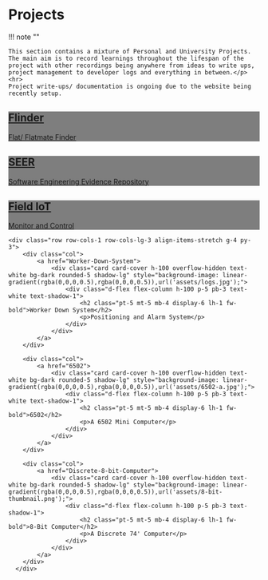 # Projects

!!! note ""

    This section contains a mixture of Personal and University Projects. The main aim is to record learnings throughout the lifespan of the project with other recordings being anywhere from ideas to write ups, project management to developer logs and everything in between.</p>
    <hr>
    Project write-ups/ documentation is ongoing due to the website being recently setup.

<div class="container px-4 py-2" id="custom-cards">
    <div class="row row-cols-1 row-cols-lg-3 align-items-stretch g-4 py-3">
        <div class="col">
            <a href="Flinder">
                <div class="card card-cover h-100 overflow-hidden text-white bg-dark rounded-5 shadow-lg" style="background-image: linear-gradient(rgba(0,0,0,0.5),rgba(0,0,0,0.5)),url('assets/house.jpg');">
                    <div class="d-flex flex-column h-100 p-5 pb-3 text-white text-shadow-1">
                        <h2 class="pt-5 mt-5 mb-4 display-6 lh-1 fw-bold">Flinder</h2>
                        <p>Flat/ Flatmate Finder</p>
                    </div>
                </div>
            </a>
        </div>
        <div class="col">
            <a href="SEER">
                <div class="card card-cover h-100 overflow-hidden text-white bg-dark rounded-5 shadow-lg" style="background-image: linear-gradient(rgba(0,0,0,0.5),rgba(0,0,0,0.5)),url('assets/books.jpg');">
                <div class="d-flex flex-column h-100 p-5 pb-3 text-white text-shadow-1">
                    <h2 class="pt-5 mt-5 mb-4 display-6 lh-1 fw-bold">SEER</h2>
                    <p>Software Engineering Evidence Repository</p>
                    </div>
                </div>
            </a>
        </div>
        <div class="col">
            <a href="Water-Tank">    
            <div class="card card-cover h-100 overflow-hidden text-white bg-dark rounded-5 shadow-lg" style="background-image: linear-gradient(rgba(0,0,0,0.5),rgba(0,0,0,0.5)),url('assets/field.jpg');">
                <div class="d-flex flex-column h-100 p-5 pb-3 text-shadow-1">
                    <h2 class="pt-5 mt-5 mb-4 display-6 lh-1 fw-bold">Field IoT</h2>
                    <p>Monitor and Control</p>
                    </div>
                </div>
            </a>
        </div>
    </div>

    <div class="row row-cols-1 row-cols-lg-3 align-items-stretch g-4 py-3">
        <div class="col">
            <a href="Worker-Down-System">
                <div class="card card-cover h-100 overflow-hidden text-white bg-dark rounded-5 shadow-lg" style="background-image: linear-gradient(rgba(0,0,0,0.5),rgba(0,0,0,0.5)),url('assets/logs.jpg');">
                    <div class="d-flex flex-column h-100 p-5 pb-3 text-white text-shadow-1">
                        <h2 class="pt-5 mt-5 mb-4 display-6 lh-1 fw-bold">Worker Down System</h2>
                        <p>Positioning and Alarm System</p>
                    </div>
                </div>
            </a>
        </div>
  
        <div class="col">
            <a href="6502">
                <div class="card card-cover h-100 overflow-hidden text-white bg-dark rounded-5 shadow-lg" style="background-image: linear-gradient(rgba(0,0,0,0.5),rgba(0,0,0,0.5)),url('assets/6502-a.jpg');">
                    <div class="d-flex flex-column h-100 p-5 pb-3 text-white text-shadow-1">
                        <h2 class="pt-5 mt-5 mb-4 display-6 lh-1 fw-bold">6502</h2>
                        <p>A 6502 Mini Computer</p>
                    </div>
                </div>
            </a>
        </div>
  
        <div class="col">
            <a href="Discrete-8-bit-Computer">
                <div class="card card-cover h-100 overflow-hidden text-white bg-dark rounded-5 shadow-lg" style="background-image: linear-gradient(rgba(0,0,0,0.5),rgba(0,0,0,0.5)),url('assets/8-bit-thumbnail.png');">
                    <div class="d-flex flex-column h-100 p-5 pb-3 text-shadow-1">
                        <h2 class="pt-5 mt-5 mb-4 display-6 lh-1 fw-bold">8-Bit Computer</h2>
                        <p>A Discrete 74' Computer</p>
                    </div>
                </div>
            </a>
        </div>
      </div>
  </div>
